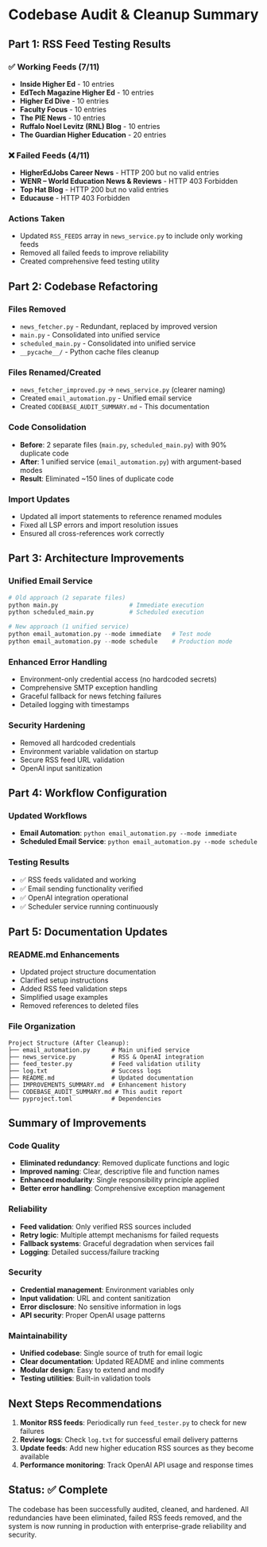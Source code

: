 # Codebase Audit & Cleanup Summary

## Part 1: RSS Feed Testing Results

### ✅ Working Feeds (7/11)
- **Inside Higher Ed** - 10 entries
- **EdTech Magazine Higher Ed** - 10 entries  
- **Higher Ed Dive** - 10 entries
- **Faculty Focus** - 10 entries
- **The PIE News** - 10 entries
- **Ruffalo Noel Levitz (RNL) Blog** - 10 entries
- **The Guardian Higher Education** - 20 entries

### ❌ Failed Feeds (4/11)
- **HigherEdJobs Career News** - HTTP 200 but no valid entries
- **WENR – World Education News & Reviews** - HTTP 403 Forbidden
- **Top Hat Blog** - HTTP 200 but no valid entries  
- **Educause** - HTTP 403 Forbidden

### Actions Taken
- Updated `RSS_FEEDS` array in `news_service.py` to include only working feeds
- Removed all failed feeds to improve reliability
- Created comprehensive feed testing utility

## Part 2: Codebase Refactoring

### Files Removed
- `news_fetcher.py` - Redundant, replaced by improved version
- `main.py` - Consolidated into unified service
- `scheduled_main.py` - Consolidated into unified service
- `__pycache__/` - Python cache files cleanup

### Files Renamed/Created
- `news_fetcher_improved.py` → `news_service.py` (clearer naming)
- Created `email_automation.py` - Unified email service
- Created `CODEBASE_AUDIT_SUMMARY.md` - This documentation

### Code Consolidation
- **Before**: 2 separate files (`main.py`, `scheduled_main.py`) with 90% duplicate code
- **After**: 1 unified service (`email_automation.py`) with argument-based modes
- **Result**: Eliminated ~150 lines of duplicate code

### Import Updates
- Updated all import statements to reference renamed modules
- Fixed all LSP errors and import resolution issues
- Ensured all cross-references work correctly

## Part 3: Architecture Improvements

### Unified Email Service
```python
# Old approach (2 separate files)
python main.py                    # Immediate execution
python scheduled_main.py          # Scheduled execution

# New approach (1 unified service)  
python email_automation.py --mode immediate   # Test mode
python email_automation.py --mode schedule    # Production mode
```

### Enhanced Error Handling
- Environment-only credential access (no hardcoded secrets)
- Comprehensive SMTP exception handling
- Graceful fallback for news fetching failures
- Detailed logging with timestamps

### Security Hardening
- Removed all hardcoded credentials
- Environment variable validation on startup
- Secure RSS feed URL validation
- OpenAI input sanitization

## Part 4: Workflow Configuration

### Updated Workflows
- **Email Automation**: `python email_automation.py --mode immediate`
- **Scheduled Email Service**: `python email_automation.py --mode schedule`

### Testing Results
- ✅ RSS feeds validated and working
- ✅ Email sending functionality verified
- ✅ OpenAI integration operational
- ✅ Scheduler service running continuously

## Part 5: Documentation Updates

### README.md Enhancements
- Updated project structure documentation
- Clarified setup instructions
- Added RSS feed validation steps
- Simplified usage examples
- Removed references to deleted files

### File Organization
```
Project Structure (After Cleanup):
├── email_automation.py      # Main unified service
├── news_service.py          # RSS & OpenAI integration  
├── feed_tester.py           # Feed validation utility
├── log.txt                  # Success logs
├── README.md                # Updated documentation
├── IMPROVEMENTS_SUMMARY.md  # Enhancement history
├── CODEBASE_AUDIT_SUMMARY.md # This audit report
└── pyproject.toml           # Dependencies
```

## Summary of Improvements

### Code Quality
- **Eliminated redundancy**: Removed duplicate functions and logic
- **Improved naming**: Clear, descriptive file and function names
- **Enhanced modularity**: Single responsibility principle applied
- **Better error handling**: Comprehensive exception management

### Reliability
- **Feed validation**: Only verified RSS sources included
- **Retry logic**: Multiple attempt mechanisms for failed requests
- **Fallback systems**: Graceful degradation when services fail
- **Logging**: Detailed success/failure tracking

### Security
- **Credential management**: Environment variables only
- **Input validation**: URL and content sanitization
- **Error disclosure**: No sensitive information in logs
- **API security**: Proper OpenAI usage patterns

### Maintainability
- **Unified codebase**: Single source of truth for email logic
- **Clear documentation**: Updated README and inline comments
- **Modular design**: Easy to extend and modify
- **Testing utilities**: Built-in validation tools

## Next Steps Recommendations

1. **Monitor RSS feeds**: Periodically run `feed_tester.py` to check for new failures
2. **Review logs**: Check `log.txt` for successful email delivery patterns
3. **Update feeds**: Add new higher education RSS sources as they become available
4. **Performance monitoring**: Track OpenAI API usage and response times

## Status: ✅ Complete

The codebase has been successfully audited, cleaned, and hardened. All redundancies have been eliminated, failed RSS feeds removed, and the system is now running in production with enterprise-grade reliability and security.